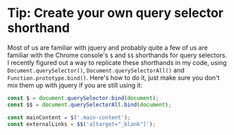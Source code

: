 # Tip: Create your own query selector shorthand

Most of us are familiar with jquery and probably quite a few of us are familiar with the Chrome console's `$` and `$$` shorthands for query selectors. I recently figured out a way to replicate these shorthands in my code, using `Document.querySelector()`, `Document.querySelectorAll()` and `Function.prototype.bind()`. Here's how to do it, just make sure you don't mix them up with jquery if you are still using it:

```js
const $ = document.querySelector.bind(document);
const $$ = document.querySelectorAll.bind(document);

const mainContent = $('.main-content');
const externalLinks = $$('a[target="_blank"]');
```
